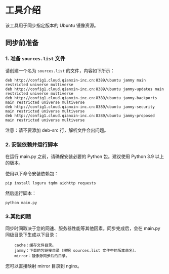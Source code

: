 # 工具介绍

该工具用于同步指定版本的 Ubuntu 镜像资源。

## 同步前准备

### 1. 准备 `sources.list` 文件

请创建一个名为 `sources.list` 的文件，内容如下所示：

```plaintext
deb http://config1.cloud.qianxin-inc.cn:8389/ubuntu jammy main restricted universe multiverse
deb http://config1.cloud.qianxin-inc.cn:8389/ubuntu jammy-updates main restricted universe multiverse
deb http://config1.cloud.qianxin-inc.cn:8389/ubuntu jammy-backports main restricted universe multiverse
deb http://config1.cloud.qianxin-inc.cn:8389/ubuntu jammy-security main restricted universe multiverse
deb http://config1.cloud.qianxin-inc.cn:8389/ubuntu jammy-proposed main restricted universe multiverse
```
注意：请不要添加 deb-src 行，解析文件会出问题。

### 2. 安装依赖并运行脚本
在运行 main.py 之前，请确保安装必要的 Python 包。建议使用 Python 3.9 以上的版本。

使用以下命令安装依赖包：
```shell
pip install loguru tqdm aiohttp requests
```
然后运行脚本：
```shell
python main.py
```

### 3.其他问题
同步时间取决于您的网速、服务器性能等其他因素。同步完成后，会在 main.py 同级目录下生成以下目录：
```plaintext
    cache：缓存文件目录。
    jammy：下载的包链接目录（根据 sources.list 文件中的版本命名）。
    mirror：镜像源同步后的目录。
```


您可以直接映射 mirror 目录到 nginx。
